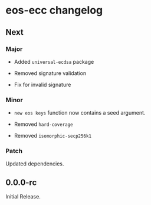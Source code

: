 # eos-ecc changelog

## Next

### Major

- Added `universal-ecdsa` package

- Removed signature validation

- Fix for invalid signature

### Minor

- `new eos keys` function now contains a seed argument.

- Removed `hard-coverage`

- Removed `isomorphic-secp256k1`

### Patch

Updated dependencies.

## 0.0.0-rc

Initial Release.
